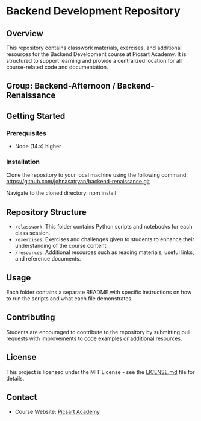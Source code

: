 # Backend Development Repository

## Overview
This repository contains classwork materials, exercises, and additional resources for the Backend Development course at Picsart Academy. It is structured to support learning and provide a centralized location for all course-related code and documentation.

## Group: Backend-Afternoon / Backend-Renaissance

## Getting Started

### Prerequisites
- Node (14.x) higher

### Installation
Clone the repository to your local machine using the following command:
https://github.com/johnasatryan/backend-renaissance.git

Navigate to the cloned directory:
npm install 


## Repository Structure
- `/classwork`: This folder contains Python scripts and notebooks for each class session.
- `/exercises`: Exercises and challenges given to students to enhance their understanding of the course content.
- `/resources`: Additional resources such as reading materials, useful links, and reference documents.

## Usage
Each folder contains a separate README with specific instructions on how to run the scripts and what each file demonstrates.

## Contributing
Students are encouraged to contribute to the repository by submitting pull requests with improvements to code examples or additional resources.

## License
This project is licensed under the MIT License - see the [LICENSE.md](LICENSE.md) file for details.

## Contact
- Course Website: [Picsart Academy](https://picsartacademy.am/javascript)
